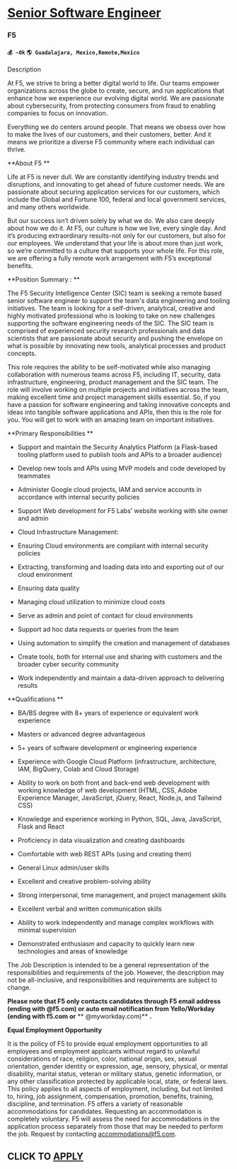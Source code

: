 # [Senior Software Engineer](https://www.remotewlb.com/apply/senior-software-engineer-85135)  
### F5  
#### `💰 ~0k` `🌎 Guadalajara, Mexico,Remote,Mexico`  

Description

At F5, we strive to bring a better digital world to life. Our teams empower organizations across the globe to create, secure, and run applications that enhance how we experience our evolving digital world. We are passionate about cybersecurity, from protecting consumers from fraud to enabling companies to focus on innovation.  

Everything we do centers around people. That means we obsess over how to make the lives of our customers, and their customers, better. And it means we prioritize a diverse F5 community where each individual can thrive.

 **About F5 **

Life at F5 is never dull. We are constantly identifying industry trends and disruptions, and innovating to get ahead of future customer needs. We are passionate about securing application services for our customers, which include the Global and Fortune 100, federal and local government services, and many others worldwide.

But our success isn’t driven solely by what we do. We also care deeply about how we do it. At F5, our culture is how we live, every single day. And it’s producing extraordinary results-not only for our customers, but also for our employees. We understand that your life is about more than just work, so we’re committed to a culture that supports your whole life. For this role, we are offering a fully remote work arrangement with F5’s exceptional benefits.

**Position Summary : **

The F5 Security Intelligence Center (SIC) team is seeking a remote based senior software engineer to support the team's data engineering and tooling initiatives. The team is looking for a self-driven, analytical, creative and highly motivated professional who is looking to take on new challenges supporting the software engineering needs of the SIC. The SIC team is comprised of experienced security research professionals and data scientists that are passionate about security and pushing the envelope on what is possible by innovating new tools, analytical processes and product concepts.

This role requires the ability to be self-motivated while also managing collaboration with numerous teams across F5, including IT, security, data infrastructure, engineering, product management and the SIC team. The role will involve working on multiple projects and initiatives across the team, making excellent time and project management skills essential. So, if you have a passion for software engineering and taking innovative concepts and ideas into tangible software applications and APIs, then this is the role for you. You will get to work with an amazing team on important initiatives.

**Primary Responsibilities **

  * Support and maintain the Security Analytics Platform (a Flask-based tooling platform used to publish tools and APIs to a broader audience)

  * Develop new tools and APIs using MVP models and code developed by teammates

  * Administer Google cloud projects, IAM and service accounts in accordance with internal security policies

  * Support Web development for F5 Labs’ website working with site owner and admin

  * Cloud Infrastructure Management: 

  * Ensuring Cloud environments are compliant with internal security policies

  * Extracting, transforming and loading data into and exporting out of our cloud environment 

  * Ensuring data quality

  * Managing cloud utilization to minimize cloud costs

  * Serve as admin and point of contact for cloud environments

  * Support ad hoc data requests or queries from the team

  * Using automation to simplify the creation and management of databases

  * Create tools, both for internal use and sharing with customers and the broader cyber security community

  * Work independently and maintain a data-driven approach to delivering results

**Qualifications **

  * BA/BS degree with 8+ years of experience or equivalent work experience

  * Masters or advanced degree advantageous

  * 5+ years of software development or engineering experience 

  * Experience with Google Cloud Platform (infrastructure, architecture, IAM, BigQuery, Colab and Cloud Storage)

  * Ability to work on both front and back-end web development with working knowledge of web development (HTML, CSS, Adobe Experience Manager, JavaScript, jQuery, React, Node.js, and Tailwind CSS)

  * Knowledge and experience working in Python, SQL, Java, JavaScript, Flask and React

  * Proficiency in data visualization and creating dashboards

  * Comfortable with web REST APIs (using and creating them)

  * General Linux admin/user skills

  * Excellent and creative problem-solving ability

  * Strong interpersonal, time management, and project management skills

  * Excellent verbal and written communication skills

  * Ability to work independently and manage complex workflows with minimal supervision

  * Demonstrated enthusiasm and capacity to quickly learn new technologies and areas of knowledge

The Job Description is intended to be a general representation of the responsibilities and requirements of the job. However, the description may not be all-inclusive, and responsibilities and requirements are subject to change.

 **Please note that F5 only contacts candidates through F5 email address (ending with @f5.com) or auto email notification from Yello/Workday (ending with f5.com or** ** @myworkday.com)** **.**

 **Equal Employment Opportunity**

It is the policy of F5 to provide equal employment opportunities to all employees and employment applicants without regard to unlawful considerations of race, religion, color, national origin, sex, sexual orientation, gender identity or expression, age, sensory, physical, or mental disability, marital status, veteran or military status, genetic information, or any other classification protected by applicable local, state, or federal laws. This policy applies to all aspects of employment, including, but not limited to, hiring, job assignment, compensation, promotion, benefits, training, discipline, and termination. F5 offers a variety of reasonable accommodations for candidates. Requesting an accommodation is completely voluntary. F5 will assess the need for accommodations in the application process separately from those that may be needed to perform the job. Request by contacting accommodations@f5.com.

  
## CLICK TO [APPLY](https://www.remotewlb.com/apply/senior-software-engineer-85135)

